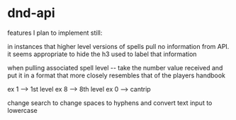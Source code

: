 # dnd-api

features I plan to implement still: 

in instances that higher level versions of spells pull no information from API. it seems appropriate to hide the h3 used to label that information

when pulling associated spell level -- take the number value received and put it in a format that more closely resembles that of the players handbook 

ex 1 --> 1st level
ex 8 --> 8th level
ex 0 --> cantrip

change search to change spaces to hyphens and convert text input to lowercase